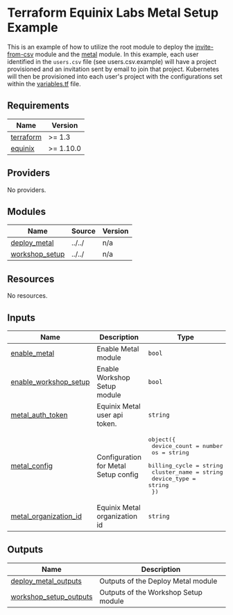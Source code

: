 # Terraform Equinix Labs Metal Setup Example

This is an example of how to utilize the root module to deploy the [invite-from-csv](https://github.com/equinix-labs/terraform-equinix-labs/tree/main/modules/invite-from-csv) module and the [metal](https://github.com/equinix-labs/terraform-equinix-labs/tree/main/modules/metal) module. In this example, each user identified in the `users.csv` file (see users.csv.example) will have a project provisioned and an invitation sent by email to join that project. Kubernetes will then be provisioned into each user's project with the configurations set within the [variables.tf](./variables.tf) file.

<!-- BEGIN_TF_DOCS -->
## Requirements

| Name | Version |
|------|---------|
| <a name="requirement_terraform"></a> [terraform](#requirement\_terraform) | >= 1.3 |
| <a name="requirement_equinix"></a> [equinix](#requirement\_equinix) | >= 1.10.0 |

## Providers

No providers.

## Modules

| Name | Source | Version |
|------|--------|---------|
| <a name="module_deploy_metal"></a> [deploy\_metal](#module\_deploy\_metal) | ../../ | n/a |
| <a name="module_workshop_setup"></a> [workshop\_setup](#module\_workshop\_setup) | ../../ | n/a |

## Resources

No resources.

## Inputs

| Name | Description | Type | Default | Required |
|------|-------------|------|---------|:--------:|
| <a name="input_enable_metal"></a> [enable\_metal](#input\_enable\_metal) | Enable Metal module | `bool` | `true` | no |
| <a name="input_enable_workshop_setup"></a> [enable\_workshop\_setup](#input\_enable\_workshop\_setup) | Enable Workshop Setup module | `bool` | `true` | no |
| <a name="input_metal_auth_token"></a> [metal\_auth\_token](#input\_metal\_auth\_token) | Equinix Metal user api token. | `string` | n/a | yes |
| <a name="input_metal_config"></a> [metal\_config](#input\_metal\_config) | Configuration for Metal Setup config | <pre>object({<br>    device_count  = number<br>    os            = string<br>    billing_cycle = string<br>    cluster_name  = string<br>    device_type   = string<br>  })</pre> | <pre>{<br>  "billing_cycle": "hourly",<br>  "cluster_name": "metal-cluster",<br>  "device_count": 3,<br>  "device_type": "m3.small.x86",<br>  "os": "ubuntu_20_04"<br>}</pre> | no |
| <a name="input_metal_organization_id"></a> [metal\_organization\_id](#input\_metal\_organization\_id) | Equinix Metal organization id | `string` | n/a | yes |

## Outputs

| Name | Description |
|------|-------------|
| <a name="output_deploy_metal_outputs"></a> [deploy\_metal\_outputs](#output\_deploy\_metal\_outputs) | Outputs of the Deploy Metal module |
| <a name="output_workshop_setup_outputs"></a> [workshop\_setup\_outputs](#output\_workshop\_setup\_outputs) | Outputs of the Workshop Setup module |
<!-- END_TF_DOCS -->
